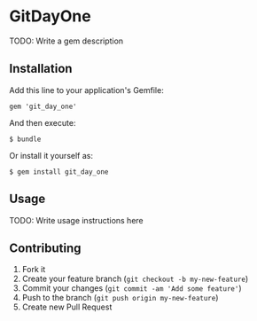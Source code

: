 # GitDayOne

TODO: Write a gem description

## Installation

Add this line to your application's Gemfile:

    gem 'git_day_one'

And then execute:

    $ bundle

Or install it yourself as:

    $ gem install git_day_one

## Usage

TODO: Write usage instructions here

## Contributing

1. Fork it
2. Create your feature branch (`git checkout -b my-new-feature`)
3. Commit your changes (`git commit -am 'Add some feature'`)
4. Push to the branch (`git push origin my-new-feature`)
5. Create new Pull Request
